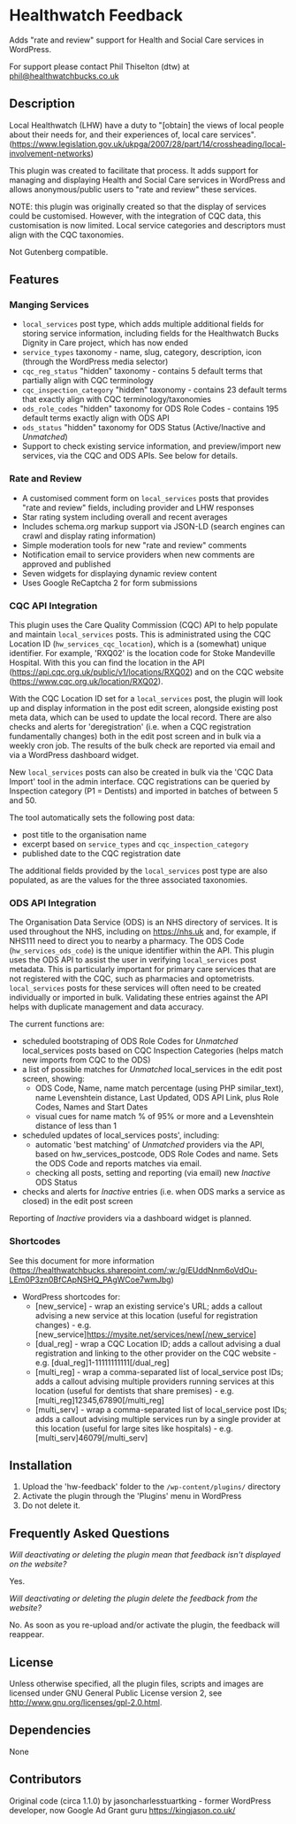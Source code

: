 # Healthwatch Feedback

Adds "rate and review" support for Health and Social Care services in WordPress.

For support please contact Phil Thiselton (dtw) at phil@healthwatchbucks.co.uk

## Description

Local Healthwatch (LHW) have a duty to "[obtain] the views of local people about their needs for, and their experiences of, local care services". (https://www.legislation.gov.uk/ukpga/2007/28/part/14/crossheading/local-involvement-networks)

This plugin was created to facilitate that process. It adds support for managing and displaying Health and Social Care services in WordPress and allows anonymous/public users to "rate and review" these services.

NOTE: this plugin was originally created so that the display of services could be customised. However, with the integration of CQC data, this customisation is now limited. Local service categories and descriptors must align with the CQC taxonomies.

Not Gutenberg compatible.

## Features

### Manging Services
* `local_services` post type, which adds multiple additional fields for storing service information, including fields for the Healthwatch Bucks Dignity in Care project, which has now ended
* `service_types` taxonomy - name, slug, category, description, icon (through the WordPress media selector)
* `cqc_reg_status` "hidden" taxonomy - contains 5 default terms that partially align with CQC terminology
* `cqc_inspection_category` "hidden" taxonomy - contains 23 default terms that exactly align with CQC terminology/taxonomies
* `ods_role_codes` "hidden" taxonomy for ODS Role Codes - contains 195 default terms exactly align with ODS API
* `ods_status` "hidden" taxonomy  for ODS Status (Active/Inactive and *Unmatched*)
* Support to check existing service information, and preview/import new services, via the CQC and ODS APIs. See below for details.

### Rate and Review
* A customised comment form on `local_services` posts that provides "rate and review" fields, including provider and LHW responses
* Star rating system including overall and recent averages
* Includes schema.org markup support via JSON-LD (search engines can crawl and display rating information)
* Simple moderation tools for new "rate and review" comments
* Notification email to service providers when new comments are approved and published
* Seven widgets for displaying dynamic review content
* Uses Google ReCaptcha 2 for form submissions

### CQC API Integration
This plugin uses the Care Quality Commission (CQC) API to help populate and maintain `local_services` posts. This is administrated using the CQC Location ID (`hw_services_cqc_location`), which is a (somewhat) unique identifier. For example, 'RXQ02' is the location code for Stoke Mandeville Hospital. With this you can find the location in the API (https://api.cqc.org.uk/public/v1/locations/RXQ02) and on the CQC website (https://www.cqc.org.uk/location/RXQ02).

With the CQC Location ID set for a `local_services` post, the plugin will look up and display information in the post edit screen, alongside existing post meta data, which can be used to update the local record. There are also checks and alerts for 'deregistration' (i.e. when a CQC registration fundamentally changes) both in the edit post screen and in bulk via a weekly cron job. The results of the bulk check are reported via email and via a WordPress dashboard widget.

New `local_services` posts can also be created in bulk via the 'CQC Data Import' tool in the admin interface. CQC registrations can be queried by Inspection category (P1 = Dentists) and imported in batches of between 5 and 50.

The tool automatically sets the following post data:
* post title to the organisation name
* excerpt based on `service_types` and `cqc_inspection_category`
* published date to the CQC registration date

The additional fields provided by the `local_services` post type are also populated, as are the values for the three associated taxonomies.

### ODS API Integration
The Organisation Data Service (ODS) is an NHS directory of services. It is used throughout the NHS, including on https://nhs.uk and, for example, if NHS111 need to direct you to nearby a pharmacy. The ODS Code (`hw_services_ods_code`) is the unique identifier within the API. This plugin uses the ODS API to assist the user in verifying `local_services` post metadata. This is particularly important for primary care services that are not registered with the CQC, such as pharmacies and optometrists. `local_services` posts for these services will often need to be created individually or imported in bulk. Validating these entries against the API helps with duplicate management and data accuracy.

The current functions are:
* scheduled bootstraping of ODS Role Codes for *Unmatched* local_services posts based on CQC Inspection Categories (helps match new imports from CQC to the ODS)
* a list of possible matches for *Unmatched* local_services in the edit post screen, showing:
    * ODS Code, Name, name match percentage (using PHP similar_text), name Levenshtein distance, Last Updated, ODS API Link, plus Role Codes, Names and Start Dates
    * visual cues for name match % of 95% or more and a Levenshtein distance of less than 1
* scheduled updates of local_services posts', including:
    - automatic 'best matching' of *Unmatched* providers via the API, based on hw_services_postcode, ODS Role Codes and name. Sets the ODS Code and reports matches via email.
    - checking all posts, setting and reporting (via email) new *Inactive* ODS Status
* checks and alerts for *Inactive* entries (i.e. when ODS marks a service as closed) in the edit post screen

Reporting of *Inactive* providers via a dashboard widget is planned.

### Shortcodes

See this document for more information (https://healthwatchbucks.sharepoint.com/:w:/g/EUddNnm6oVdOu-LEm0P3zn0BfCApNSHQ_PAgWCoe7wmJbg)

* WordPress shortcodes for:
  * [new_service] - wrap an existing service's URL; adds a callout advising a new service at this location (useful for registration changes) - e.g. [new_service]https://mysite.net/services/new[/new_service]
  * [dual_reg] - wrap a CQC Location ID; adds a callout advising a dual registration and linking to the other provider on the CQC website - e.g. [dual_reg]1-11111111111[/dual_reg]
  * [multi_reg] - wrap a comma-separated list of local_service post IDs; adds a callout advising multiple providers running services at this location (useful for dentists that share premises) - e.g. [multi_reg]12345,67890[/multi_reg]
  * [multi_serv] - wrap a comma-separated list of local_service post IDs; adds a callout advising multiple services run by a single provider at this location (useful for large sites like hospitals) - e.g. [multi_serv]46079[/multi_serv]

## Installation

1. Upload the 'hw-feedback' folder to the `/wp-content/plugins/` directory
2. Activate the plugin through the 'Plugins' menu in WordPress
3. Do not delete it.

## Frequently Asked Questions

*Will deactivating or deleting the plugin mean that feedback isn't displayed on the website?*

Yes.

*Will deactivating or deleting the plugin delete the feedback from the website?*

No. As soon as you re-upload and/or activate the plugin, the feedback will reappear.

## License
Unless otherwise specified, all the plugin files, scripts and images are licensed under GNU General Public License version 2, see http://www.gnu.org/licenses/gpl-2.0.html.

## Dependencies
None

## Contributors

Original code (circa 1.1.0) by jasoncharlesstuartking - former WordPress developer, now Google Ad Grant guru https://kingjason.co.uk/
